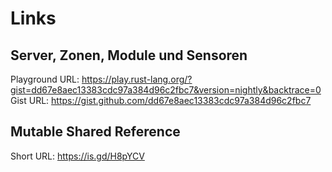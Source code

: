 
# Links
## Server, Zonen, Module und Sensoren
Playground URL: https://play.rust-lang.org/?gist=dd67e8aec13383cdc97a384d96c2fbc7&version=nightly&backtrace=0
Gist URL: https://gist.github.com/dd67e8aec13383cdc97a384d96c2fbc7

## Mutable Shared Reference
Short URL: https://is.gd/H8pYCV
